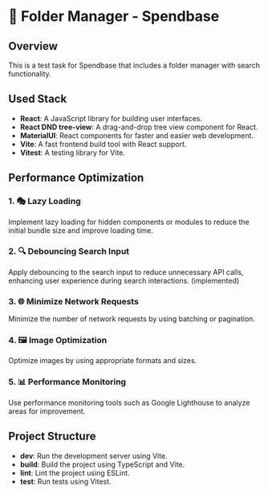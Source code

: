 # 📁 Folder Manager - Spendbase

## Overview

This is a test task for Spendbase that includes a folder manager with search functionality.

## Used Stack

- **React**: A JavaScript library for building user interfaces.
- **React DND tree-view**: A drag-and-drop tree view component for React.
- **MaterialUI**: React components for faster and easier web development.
- **Vite**: A fast frontend build tool with React support.
- **Vitest**: A testing library for Vite.

## Performance Optimization

### 1. 🎭 Lazy Loading

Implement lazy loading for hidden components or modules to reduce the initial bundle size and improve loading time.

### 2. 🔍 Debouncing Search Input

Apply debouncing to the search input to reduce unnecessary API calls, enhancing user experience during search interactions. (implemented)

### 3. 🌐 Minimize Network Requests

Minimize the number of network requests by using batching or pagination.

### 4. 🖼️ Image Optimization

Optimize images by using appropriate formats and sizes.

### 5. 📊 Performance Monitoring

Use performance monitoring tools such as Google Lighthouse to analyze areas for improvement.

## Project Structure

- **dev**: Run the development server using Vite.
- **build**: Build the project using TypeScript and Vite.
- **lint**: Lint the project using ESLint.
- **test**: Run tests using Vitest.

